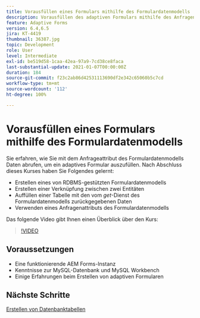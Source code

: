 ```yaml
---
title: Vorausfüllen eines Formulars mithilfe des Formulardatenmodells
description: Vorausfüllen des adaptiven Formulars mithilfe des Anfragenattributs des Formulardatenmodells
feature: Adaptive Forms
version: 6.4,6.5
jira: KT-4419
thumbnail: 36387.jpg
topic: Development
role: User
level: Intermediate
exl-id: be519d58-1caa-42ea-97a9-7cd38ce8faca
last-substantial-update: 2021-01-07T00:00:00Z
duration: 184
source-git-commit: f23c2ab86d42531113690df2e342c65060b5c7cd
workflow-type: tm+mt
source-wordcount: '112'
ht-degree: 100%

---
```


# Vorausfüllen eines Formulars mithilfe des Formulardatenmodells

Sie erfahren, wie Sie mit dem Anfrageattribut des Formulardatenmodells Daten abrufen, um ein adaptives Formular auszufüllen.
Nach Abschluss dieses Kurses haben Sie Folgendes gelernt:

* Erstellen eines von RDBMS-gestützten Formulardatenmodells
* Erstellen einer Verknüpfung zwischen zwei Entitäten
* Auffüllen einer Tabelle mit den vom _get_-Dienst des Formulardatenmodells zurückgegebenen Daten
* Verwenden eines Anfragenattributs des Formulardatenmodells

Das folgende Video gibt Ihnen einen Überblick über den Kurs:
>[!VIDEO](https://video.tv.adobe.com/v/36387?quality=12&learn=on)

## Voraussetzungen

* Eine funktionierende AEM Forms-Instanz
* Kenntnisse zur MySQL-Datenbank und MySQL Workbench
* Einige Erfahrungen beim Erstellen von adaptiven Formularen

## Nächste Schritte

[Erstellen von Datenbanktabellen](./create-database-tables.md)
